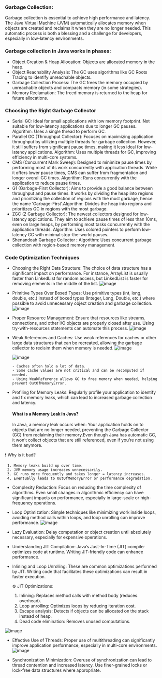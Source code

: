 
### Garbage Collection:
Garbage collection is essential to achieve high performance and latency. The Java Virtual Machine (JVM) automatically allocates memory when objects are created and reclaims it when they are no longer needed. This automatic process is both a blessing and a challenge for developers, especially in low-latency environments.

### Garbage collection in Java works in phases:

 - Object Creation & Heap Allocation: Objects are allocated memory in the heap.
 - Object Reachability Analysis: The GC uses algorithms like GC Roots Tracing to identify unreachable objects.
 - Garbage Collection Process: The GC frees the memory occupied by unreachable objects and compacts memory (in some strategies).
 - Memory Reclamation: The freed memory is returned to the heap for future allocations.

### Choosing the Right Garbage Collector

- Serial GC: Ideal for small applications with low memory footprint. Not suitable for low-latency applications due to longer GC pauses. Algorithm: Uses a single thread to perform GC.
- Parallel GC (Throughput Collector): Focuses on maximizing application throughput by utilizing multiple threads for garbage collection. However, it still suffers from significant pause times, making it less ideal for low-latency applications. Algorithm: Uses multiple threads for GC, improving efficiency in multi-core systems.
- CMS (Concurrent Mark Sweep): Designed to minimize pause times by performing most of its work concurrently with application threads. While it offers lower pause times, CMS can suffer from fragmentation and longer overall GC times. Algorithm: Runs concurrently with the application to reduce pause times.
- G1 (Garbage-First Collector): Aims to provide a good balance between throughput and pause times. It works by dividing the heap into regions and prioritizing the collection of regions with the most garbage, hence the name ‘Garbage-First’.Algorithm: Divides the heap into regions and prioritizes GC in regions with the most garbage.
- ZGC (Z Garbage Collector): The newest collectors designed for low-latency applications. They aim to achieve pause times of less than 10ms, even on large heaps, by performing most tasks concurrently with the application threads. Algorithm: Uses colored pointers to perform low-latency GC with minimal stop-the-world pauses.
- Shenandoah Garbage Collector : Algorithm: Uses concurrent garbage collection with region-based memory management.


### Code Optimization Techniques

- Choosing the Right Data Structure: The choice of data structure has a significant impact on performance. For instance, ArrayList is usually faster than LinkedList for random access, but LinkedList is faster for removing elements in the middle of the list.
  ![image](https://github.com/user-attachments/assets/aedb99ee-75bc-4a20-99ce-75c913dbc41d)
- Primitive Types Over Boxed Types: Use primitive types (int, long, double, etc.) instead of boxed types (Integer, Long, Double, etc.) where possible to avoid unnecessary object creation and garbage collection.
   ![image](https://github.com/user-attachments/assets/d3c82d03-bc34-4519-b3a4-ade039265415)
- Proper Resource Management: Ensure that resources like streams, connections, and other I/O objects are properly closed after use. Using try-with-resources statements can automate this process.
   ![image](https://github.com/user-attachments/assets/47bc5236-125e-4729-a361-958173517044)
- Weak References and Caches: Use weak references for caches or other large data structures that can be recreated, allowing the garbage collector to reclaim them when memory is needed.
   ![image](https://github.com/user-attachments/assets/c66b1d2f-0ab4-434c-a5af-60364083554e)

  ![image](https://github.com/user-attachments/assets/c376dd0d-59d8-479f-aa2d-80be8480a616)

      - Caches often hold a lot of data.
      - Some cache values are not critical and can be recomputed if needed.
      - Using WeakReference allows GC to free memory when needed, helping prevent OutOfMemoryError.

- Profiling for Memory Leaks: Regularly profile your application to identify and fix memory leaks, which can lead to increased garbage collection and latency.

    #### What is a Memory Leak in Java?
     In Java, a memory leak occurs when: Your application holds on to objects that are no longer needed, preventing the Garbage Collector (GC) from reclaiming their memory.Even though Java has automatic GC, it won’t collect objects that are still referenced, even if you're not using them anymore.

❗ Why is it bad?

     1. Memory leaks build up over time.
     2. JVM memory usage increases unnecessarily.
     3. GC runs more frequently and takes longer = latency increases.
     4. Eventually leads to OutOfMemoryError or performance degradation.
- Complexity Reduction: Focus on reducing the time complexity of algorithms. Even small changes in algorithmic efficiency can have significant impacts on performance, especially in large-scale or high-frequency operations.
- Loop Optimization: Simple techniques like minimizing work inside loops, avoiding method calls within loops, and loop unrolling can improve performance.
   ![image](https://github.com/user-attachments/assets/758f613d-d184-4d3a-a046-e42552a520fc)
- Lazy Evaluation: Delay computation or object creation until absolutely necessary, especially for expensive operations.
- Understanding JIT Compilation: Java’s Just-In-Time (JIT) compiler optimizes code at runtime. Writing JIT-friendly code can enhance performance.
- Inlining and Loop Unrolling: These are common optimizations performed by JIT. Writing code that facilitates these optimizations can result in faster execution.

  ⚙️ JIT Optimizations:

   1. Inlining: Replaces method calls with method body (reduces overhead).
   2. Loop unrolling: Optimizes loops by reducing iteration cost.
   3. Escape analysis: Detects if objects can be allocated on the stack instead of heap.
   4. Dead code elimination: Removes unused computations.  
  
![image](https://github.com/user-attachments/assets/fb5352d7-66ab-453b-81c4-eb56404053f4)

- Effective Use of Threads: Proper use of multithreading can significantly improve application performance, especially in multi-core environments.
![image](https://github.com/user-attachments/assets/b07be760-9efe-44ad-b38c-1c98aabe35d1)

- Synchronization Minimization: Overuse of synchronization can lead to thread contention and increased latency. Use finer-grained locks or lock-free data structures where appropriate.
